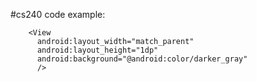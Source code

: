 #cs240 
code example: 
	
		<View 
		  android:layout_width="match_parent"
		  android:layout_height="1dp"
		  android:background="@android:color/darker_gray"
		  />